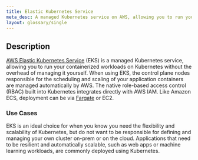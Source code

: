 ```yaml
---
title: Elastic Kubernetes Service
meta_desc: A managed Kubernetes service on AWS, allowing you to run your containerized workloads on Kubernetes without the overhead of managing it yourself.
layout: glossary/single
---
```


## Description

[AWS Elastic Kubernetes Service](https://aws.amazon.com/eks/) (EKS) is a managed Kubernetes service, allowing you to run your containerized workloads on Kubernetes without the overhead of managing it yourself. When using EKS, the control plane nodes responsible for the scheduling and scaling of your application containers are managed automatically by AWS. The native role-based access control (RBAC) built into Kubernetes integrates directly with AWS IAM. Like Amazon ECS, deployment can be via [Fargate](learn/glossary/aws-fargate) or EC2.

### Use Cases

EKS is an ideal choice for when you know you need the flexibility and scalability of Kubernetes, but do not want to be responsible for defining and managing your own cluster on-prem or on the cloud. Applications that need to be resilient and automatically scalable, such as web apps or machine learning workloads, are commonly deployed using Kubernetes.
